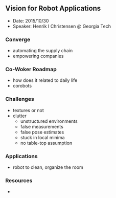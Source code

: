 ## Vision for Robot Applications

- Date: 2015/10/30
- Speaker: Henrik I Christensen @ Georgia Tech

### Converge
- automating the supply chain
- empowering companies

### Co-Woker Roadmap
- how does it related to daily life
- corobots

### Challenges
- textures or not
- clutter
  - unstructured environments
  - false measurements
  - false pose estimates
  - stuck in local minima
  - no table-top assumption

### Applications
- robot to clean, organize the room

### Resources
- 

